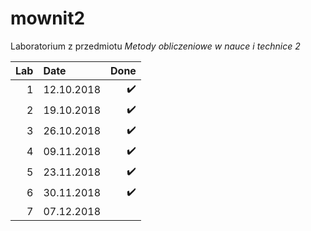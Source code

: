 # mownit2
Laboratorium z przedmiotu _Metody obliczeniowe w nauce i technice 2_

| Lab| Date         | Done |
|---:|:-------------| ----:|
| 1  | 12.10.2018   | :heavy_check_mark: |
| 2  | 19.10.2018   | :heavy_check_mark: |
| 3  | 26.10.2018   | :heavy_check_mark: |
| 4  | 09.11.2018   | :heavy_check_mark: |
| 5  | 23.11.2018   | :heavy_check_mark: |
| 6  | 30.11.2018   | :heavy_check_mark: |
| 7  | 07.12.2018   |  |

